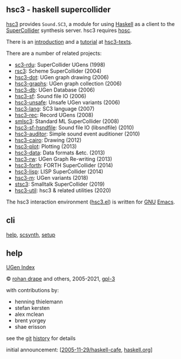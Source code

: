 hsc3 - haskell supercollider
----------------------------

[hsc3](http://rohandrape.net/?t=hsc3)
provides `Sound.SC3`, a module for using
[Haskell](http://haskell.org/)
as a client to the
[SuperCollider](http://audiosynth.com/)
synthesis server.
hsc3 requires
[hosc](http://rohandrape.net/?t=hosc).

There is an
[introduction](http://rohandrape.net/?t=hsc3-texts&e=lhs/hsc3-introduction.lhs)
and a
[tutorial](http://rohandrape.net/?t=hsc3-texts&e=lhs/hsc3-tutorial.lhs)
at
[hsc3-texts](http://rohandrape.net/?t=hsc3-texts).

There are a number of related projects:

- [sc3-rdu](http://rohandrape.net/?t=sc3-rdu): SuperCollider UGens (1998)
- [rsc3](http://rohandrape.net/?t=rsc3): Scheme SuperCollider (2004)
- [hsc3-dot](http://rohandrape.net/?t=hsc3-dot): UGen graph drawing (2006)
- [hsc3-graphs](http://rohandrape.net/?t=hsc3-graphs): UGen graph collection (2006)
- [hsc3-db](http://rohandrape.net/?t=hsc3-db): UGen Database (2006)
- [hsc3-sf](http://rohandrape.net/?t=hsc3-sf): Sound file IO (2006)
- [hsc3-unsafe](http://rohandrape.net/?t=hsc3-unsafe): Unsafe UGen variants (2006)
- [hsc3-lang](http://rohandrape.net/?t=hsc3-lang): SC3 language (2007)
- [hsc3-rec](http://rohandrape.net/?t=hsc3-rec): Record UGens (2008)
- [smlsc3](http://rohandrape.net/?t=smlsc3): Standard ML SuperCollider (2008)
- [hsc3-sf-hsndfile](http://rohandrape.net/?t=hsc3-sf-hsndfile): Sound file IO (libsndfile) (2010)
- [hsc3-auditor](http://rohandrape.net/?t=hsc3-auditor): Simple sound event auditioner (2010)
- [hsc3-cairo](http://rohandrape.net/?t=hsc3-cairo): Drawing (2012)
- [hsc3-plot](http://rohandrape.net/?t=hsc3-plot): Plotting (2013)
- [hsc3-data](http://rohandrape.net/?t=hsc3-data): Data formats &etc. (2013)
- [hsc3-rw](http://rohandrape.net/?t=hsc3-rw): UGen Graph Re-writing (2013)
- [hsc3-forth](http://rohandrape.net/?t=hsc3-forth): FORTH SuperCollider (2014)
- [hsc3-lisp](http://rohandrape.net/?t=hsc3-lisp): LISP SuperCollider (2014)
- [hsc3-m](http://rohandrape.net/?t=hsc3-m): UGen variants (2018)
- [stsc3](http://rohandrape.net/?t=stsc3): Smalltalk SuperCollider (2019)
- [hsc3-util](http://rohandrape.net/?t=hsc3-util): hsc3 & related utilities (2020)

The hsc3 interaction environment ([hsc3.el](http://rohandrape.net/?t=hsc3&e=emacs/hsc3.el))
is written for
[GNU](http://gnu.org/)
[Emacs](http://gnu.org/software/emacs/).

<!--
There is also, more obliquely related:
-->

## cli

[help](http://rohandrape.net/?t=hsc3&e=md/help.md),
[scsynth](http://rohandrape.net/?t=hsc3&e=md/scsynth.md),
[setup](http://rohandrape.net/?t=hsc3&e=md/setup.md)

## help

[UGen Index](http://rohandrape.net/?t=hsc3&e=Help/UGen/ix.md)

©
[rohan drape](http://rohandrape.net/)
and others, 2005-2021,
[gpl-3](http://gnu.org/copyleft/)

with contributions by:

- henning thielemann
- stefan kersten
- alex mclean
- brent yorgey
- shae erisson

see the
[git](https://git-scm.com/)
[history](http://rohandrape.net/?t=hsc3&q=history)
for details

initial announcement:
[[2005-11-29/haskell-cafe](http://rohandrape.net/?t=hsc3&e=md/announce.text),
 [haskell.org](http://www.haskell.org/pipermail/haskell-cafe/2005-November/012483.html)]
